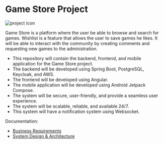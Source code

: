 # Game Store Project

![project icon](resource/gamepad.png)

Game Store is a platform where the user be able to browse and search for games. 
Wishlist is a feature that allows the user to save games he likes. 
It will be able to interact with the community by creating comments and requesting new games to the administration.
- This repository will contain the backend, frontend, and mobile application for the Game Store project.
- The backend will be developed using Spring Boot, PostgreSQL, Keycloak, and AWS.
- The frontend will be developed using Angular.
- The mobile application will be developed using Android Jetpack Compose.
- The system will be secure, user-friendly, and provide a seamless user experience.
- The system will be scalable, reliable, and available 24/7.
- This system will have a notification system using Websocket.

Documentation:
- [Business Requirements](resource/business-requirements.md)
- [System Design & Architecture](resource/system-design-architecture.md)
